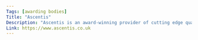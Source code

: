 ```yaml
---
Tags: [awarding bodies]
Title: "Ascentis"
Description: "Ascentis is an award-winning provider of cutting edge qualifications for education, training and business in the UK and overseas."
Link: https://www.ascentis.co.uk
---
```


